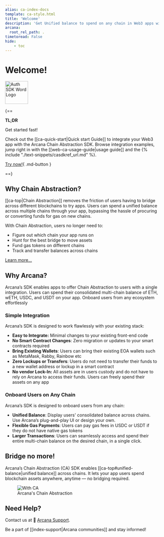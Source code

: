 ```yaml
---
alias: ca-index-docs
template: ca-style.html
title: 'Welcome'
description: 'Get Unified balance to spend on any chain in Web3 apps with Arcana Network Chain Abstraction.'
arcana:
  root_rel_path: .
timetoread: False
hide: 
    - toc
---
```


# Welcome!

<div>
    <img style="height: 75px" src="{{config.extra.arcana.img_dir}}/CA_Wordmark.{{config.extra.arcana.img_png}}" alt="Auth SDK Word Logo"></img>
</div>

{==

**TL;DR**

Get started fast!

Check out the [[ca-quick-start|Quick start Guide]] to integrate your Web3 app with the Arcana Chain Abstraction SDK. Browse integration examples,  jump right in with the [[web-ca-usage-guide|usage guide]] and the {% include "./text-snippets/casdkref_url.md" %}.

[Try now!](https://codesandbox.io/p/github/arcana-network/ca-sdk-example){ .md-button } 

==}

## Why Chain Abstraction?

[[ca-top|Chain Abstraction]] removes the friction of users having to bridge across different blockchains to try apps. Users can spend a unified balance across multiple chains through your app, bypassing the hassle of procuring or converting funds for gas on new chains.

With Chain Abstraction, users no longer need to:

- Figure out which chain your app runs on
- Hunt for the best bridge to move assets
- Fund gas tokens on different chains
- Track and transfer balances across chains

[Learn more...](https://blog.arcana.network/)

## Why Arcana?

Arcana’s SDK enables apps to offer Chain Abstraction to users with a single integration. Users can spend their consolidated multi-chain balance of ETH, wETH, USDC, and USDT on your app. Onboard users from any ecosystem effortlessly

### Simple Integration

Arcana’s SDK is designed to work flawlessly with your existing stack:

- **Easy to Integrate:** Minimal changes to your existing front-end code
- **No Smart Contract Changes**: Zero migration or updates to your smart contracts required
- **Bring Existing Wallets**: Users can bring their existing EOA wallets such as MetaMask, Rabby, Rainbow etc
- **Zero Lockups or Transfers**: Users do not need to transfer their funds to a new wallet address or lockup in a smart contract
- **No vendor Lock-In:** All assets are in users custody and do not have to rely on Arcana to access their funds. Users can freely spend their assets on any app


### Onboard Users on Any Chain

Arcana’s SDK is designed to onboard users from any chain:

- **Unified Balance**: Display users' consolidated balance across chains. Use Arcana’s plug-and-play UI or design your own.
- **Flexible Gas Payments**: Users can pay gas fees in USDC or USDT if they do not have native gas tokens
- **Larger Transactions**: Users can seamlessly access and spend their entire multi-chain balance on the desired chain, in a single click.

## Bridge no more!

Arcana’s Chain Abstraction (CA) SDK enables [[ca-top#unified-balance|unified balance]] across chains. It lets your app users spend blockchain assets anywhere, anytime — no bridging required.

<figure markdown="span">
  <img alt="With CA" src="{{config.extra.arcana.img_dir}}/an_ca_landing.{{config.extra.arcana.img_png}}" class="an_screenshots width_85pc"/>
  <figcaption>Arcana's Chain Abstraction</figcaption>
</figure>

## Need Help?

Contact us at 📨 [Arcana Support](mailto:support@arcana.network). 

Be a part of [[index-support|Arcana communities]] and stay informed!
